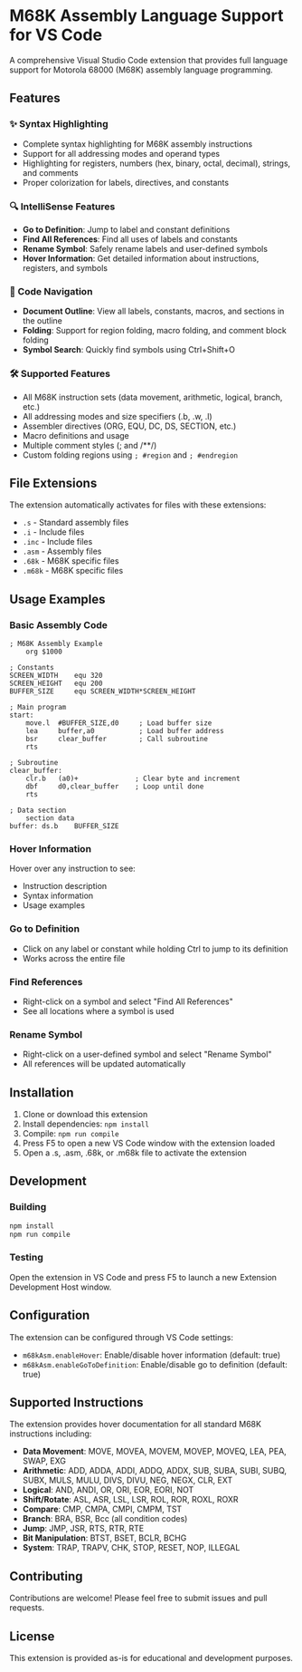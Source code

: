 # M68K Assembly Language Support for VS Code

A comprehensive Visual Studio Code extension that provides full language support for Motorola 68000 (M68K) assembly language programming.

## Features

### ✨ Syntax Highlighting

- Complete syntax highlighting for M68K assembly instructions
- Support for all addressing modes and operand types
- Highlighting for registers, numbers (hex, binary, octal, decimal), strings, and comments
- Proper colorization for labels, directives, and constants

### 🔍 IntelliSense Features

- **Go to Definition**: Jump to label and constant definitions
- **Find All References**: Find all uses of labels and constants
- **Rename Symbol**: Safely rename labels and user-defined symbols
- **Hover Information**: Get detailed information about instructions, registers, and symbols

### 📁 Code Navigation

- **Document Outline**: View all labels, constants, macros, and sections in the outline
- **Folding**: Support for region folding, macro folding, and comment block folding
- **Symbol Search**: Quickly find symbols using Ctrl+Shift+O

### 🛠️ Supported Features

- All M68K instruction sets (data movement, arithmetic, logical, branch, etc.)
- All addressing modes and size specifiers (.b, .w, .l)
- Assembler directives (ORG, EQU, DC, DS, SECTION, etc.)
- Macro definitions and usage
- Multiple comment styles (; and /\*\*/)
- Custom folding regions using `; #region` and `; #endregion`

## File Extensions

The extension automatically activates for files with these extensions:

- `.s` - Standard assembly files
- `.i` - Include files
- `.inc` - Include files
- `.asm` - Assembly files
- `.68k` - M68K specific files
- `.m68k` - M68K specific files

## Usage Examples

### Basic Assembly Code

```assembly
; M68K Assembly Example
    org $1000

; Constants
SCREEN_WIDTH    equ 320
SCREEN_HEIGHT   equ 200
BUFFER_SIZE     equ SCREEN_WIDTH*SCREEN_HEIGHT

; Main program
start:
    move.l  #BUFFER_SIZE,d0     ; Load buffer size
    lea     buffer,a0           ; Load buffer address
    bsr     clear_buffer        ; Call subroutine
    rts

; Subroutine
clear_buffer:
    clr.b   (a0)+              ; Clear byte and increment
    dbf     d0,clear_buffer    ; Loop until done
    rts

; Data section
    section data
buffer: ds.b    BUFFER_SIZE
```

### Hover Information

Hover over any instruction to see:

- Instruction description
- Syntax information
- Usage examples

### Go to Definition

- Click on any label or constant while holding Ctrl to jump to its definition
- Works across the entire file

### Find References

- Right-click on a symbol and select "Find All References"
- See all locations where a symbol is used

### Rename Symbol

- Right-click on a user-defined symbol and select "Rename Symbol"
- All references will be updated automatically

## Installation

1. Clone or download this extension
2. Install dependencies: `npm install`
3. Compile: `npm run compile`
4. Press F5 to open a new VS Code window with the extension loaded
5. Open a .s, .asm, .68k, or .m68k file to activate the extension

## Development

### Building

```bash
npm install
npm run compile
```

### Testing

Open the extension in VS Code and press F5 to launch a new Extension Development Host window.

## Configuration

The extension can be configured through VS Code settings:

- `m68kAsm.enableHover`: Enable/disable hover information (default: true)
- `m68kAsm.enableGoToDefinition`: Enable/disable go to definition (default: true)

## Supported Instructions

The extension provides hover documentation for all standard M68K instructions including:

- **Data Movement**: MOVE, MOVEA, MOVEM, MOVEP, MOVEQ, LEA, PEA, SWAP, EXG
- **Arithmetic**: ADD, ADDA, ADDI, ADDQ, ADDX, SUB, SUBA, SUBI, SUBQ, SUBX, MULS, MULU, DIVS, DIVU, NEG, NEGX, CLR, EXT
- **Logical**: AND, ANDI, OR, ORI, EOR, EORI, NOT
- **Shift/Rotate**: ASL, ASR, LSL, LSR, ROL, ROR, ROXL, ROXR
- **Compare**: CMP, CMPA, CMPI, CMPM, TST
- **Branch**: BRA, BSR, Bcc (all condition codes)
- **Jump**: JMP, JSR, RTS, RTR, RTE
- **Bit Manipulation**: BTST, BSET, BCLR, BCHG
- **System**: TRAP, TRAPV, CHK, STOP, RESET, NOP, ILLEGAL

## Contributing

Contributions are welcome! Please feel free to submit issues and pull requests.

## License

This extension is provided as-is for educational and development purposes.